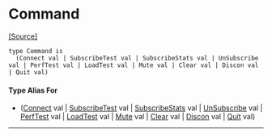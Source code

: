 # Command
<span class="source-link">[[Source]](src/mqtt-primitives/commands.md#L-0-33)</span>
```pony
type Command is
  (Connect val | SubscribeTest val | SubscribeStats val | UnSubscribe val | PerfTest val | LoadTest val | Mute val | Clear val | Discon val | Quit val)
```

#### Type Alias For

* ([Connect](mqtt-primitives-Connect.md) val | [SubscribeTest](mqtt-primitives-SubscribeTest.md) val | [SubscribeStats](mqtt-primitives-SubscribeStats.md) val | [UnSubscribe](mqtt-primitives-UnSubscribe.md) val | [PerfTest](mqtt-primitives-PerfTest.md) val | [LoadTest](mqtt-primitives-LoadTest.md) val | [Mute](mqtt-primitives-Mute.md) val | [Clear](mqtt-primitives-Clear.md) val | [Discon](mqtt-primitives-Discon.md) val | [Quit](mqtt-primitives-Quit.md) val)

---

